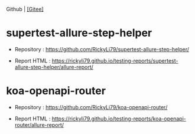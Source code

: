 Github | [[Gitee]](./README.gitee.md)

# supertest-allure-step-helper
- Repository : https://github.com/RickyLi79/supertest-allure-step-helper/

- Report HTML : https://rickyli79.github.io/testing-reports/supertest-allure-step-helper/allure-report/
  
# koa-openapi-router
- Repository : https://github.com/RickyLi79/koa-openapi-router/

- Report HTML : https://rickyli79.github.io/testing-reports/koa-openapi-router/allure-report/